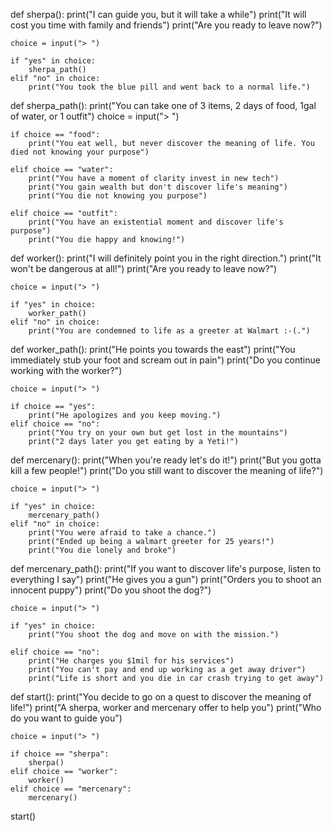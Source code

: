 def sherpa():
    print("I can guide you, but it will take a while")
    print("It will cost you time with family and friends")
    print("Are you ready to leave now?")

    choice = input("> ")

    if "yes" in choice:
        sherpa_path()
    elif "no" in choice:
        print("You took the blue pill and went back to a normal life.")


def sherpa_path():
    print("You can take one of 3 items, 2 days of food, 1gal of water, or 1 outfit")
    choice = input("> ")

    if choice == "food":
        print("You eat well, but never discover the meaning of life. You died not knowing your purpose")

    elif choice == "water":
        print("You have a moment of clarity invest in new tech")
        print("You gain wealth but don't discover life's meaning")
        print("You die not knowing you purpose")

    elif choice == "outfit":
        print("You have an existential moment and discover life's purpose")
        print("You die happy and knowing!")


def worker():
    print("I will definitely point you in the right direction.")
    print("It won't be dangerous at all!")
    print("Are you ready to leave now?")

    choice = input("> ")

    if "yes" in choice:
        worker_path()
    elif "no" in choice:
        print("You are condemned to life as a greeter at Walmart :-(.")


def worker_path():
    print("He points you towards the east")
    print("You immediately stub your foot and scream out in pain")
    print("Do you continue working with the worker?")

    choice = input("> ")

    if choice == "yes":
        print("He apologizes and you keep moving.")
    elif choice == "no":
        print("You try on your own but get lost in the mountains")
        print("2 days later you get eating by a Yeti!")


def mercenary():
    print("When you're ready let's do it!")
    print("But you gotta kill a few people!")
    print("Do you still want to discover the meaning of life?")

    choice = input("> ")

    if "yes" in choice:
        mercenary_path()
    elif "no" in choice:
        print("You were afraid to take a chance.")
        print("Ended up being a walmart greeter for 25 years!")
        print("You die lonely and broke")


def mercenary_path():
    print("If you want to discover life's purpose, listen to everything I say")
    print("He gives you a gun")
    print("Orders you to shoot an innocent puppy")
    print("Do you shoot the dog?")

    choice = input("> ")

    if "yes" in choice:
        print("You shoot the dog and move on with the mission.")

    elif choice == "no":
        print("He charges you $1mil for his services")
        print("You can't pay and end up working as a get away driver")
        print("Life is short and you die in car crash trying to get away")


def start():
    print("You decide to go on a quest to discover the meaning of life!")
    print("A sherpa, worker and mercenary offer to help you")
    print("Who do you want to guide you")

    choice = input("> ")

    if choice == "sherpa":
        sherpa()
    elif choice == "worker":
        worker()
    elif choice == "mercenary":
        mercenary()


start()
